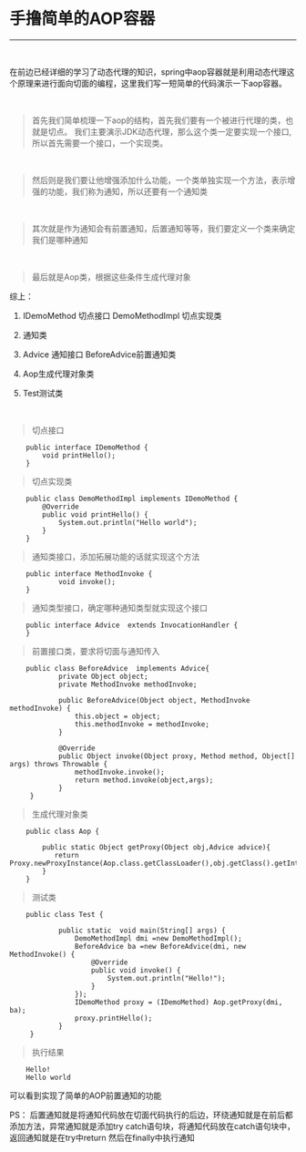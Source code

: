 # 手撸简单的AOP容器 



----------



<br>

在前边已经详细的学习了动态代理的知识，spring中aop容器就是利用动态代理这个原理来进行面向切面的编程，这里我们写一短简单的代码演示一下aop容器。



<br>


>首先我们简单梳理一下aop的结构，首先我们要有一个被进行代理的类，也就是切点。 我们主要演示JDK动态代理，那么这个类一定要实现一个接口,所以首先需要一个接口，一个实现类。  

<br>

>然后则是我们要让他增强添加什么功能，一个类单独实现一个方法，表示增强的功能，我们称为通知，所以还要有一个通知类 

<br>

>其次就是作为通知会有前置通知，后置通知等等，我们要定义一个类来确定我们是哪种通知 

<br>

>最后就是Aop类，根据这些条件生成代理对象 



综上：

1.  IDemoMethod 切点接口 DemoMethodImpl 切点实现类  

2.  通知类

3.  Advice 通知接口 BeforeAdvice前置通知类 

4.  Aop生成代理对象类  

5.  Test测试类



<br>

>切点接口 

		public interface IDemoMethod {
    		void printHello();
		}

>切点实现类 

		public class DemoMethodImpl implements IDemoMethod {
		    @Override
		    public void printHello() {
		        System.out.println("Hello world");
		    }
		}

>通知类接口，添加拓展功能的话就实现这个方法 

		public interface MethodInvoke {
    			void invoke();
		}
>通知类型接口，确定哪种通知类型就实现这个接口 

		public interface Advice  extends InvocationHandler {
		}
>前置接口类，要求将切面与通知传入 

		public class BeforeAdvice  implements Advice{
			    private Object object;
			    private MethodInvoke methodInvoke;
			
			    public BeforeAdvice(Object object, MethodInvoke methodInvoke) {
			        this.object = object;
			        this.methodInvoke = methodInvoke;
			    }
			
			    @Override
			    public Object invoke(Object proxy, Method method, Object[] args) throws Throwable {
			        methodInvoke.invoke();
			        return method.invoke(object,args);
			    }
		 }
>生成代理对象类 

		public class Aop {

		    public static Object getProxy(Object obj,Advice advice){
		       return  Proxy.newProxyInstance(Aop.class.getClassLoader(),obj.getClass().getInterfaces(),advice);
		    }
		}
>测试类

		public class Test {

			    public static  void main(String[] args) {
			        DemoMethodImpl dmi =new DemoMethodImpl();
			        BeforeAdvice ba =new BeforeAdvice(dmi, new MethodInvoke() {
			            @Override
			            public void invoke() {
			                System.out.println("Hello!");
			            }
			        });
			        IDemoMethod proxy = (IDemoMethod) Aop.getProxy(dmi, ba);
			        proxy.printHello();
			    }
		 }

>执行结果 

		Hello!
		Hello world

可以看到实现了简单的AOP前置通知的功能



PS： 后置通知就是将通知代码放在切面代码执行的后边，环绕通知就是在前后都添加方法，异常通知就是添加try catch语句块，将通知代码放在catch语句块中，返回通知就是在try中return 然后在finally中执行通知
		